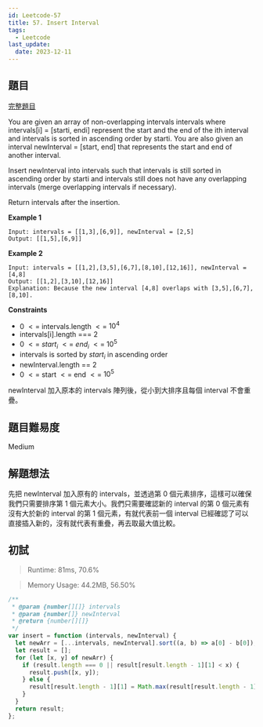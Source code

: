 ```yaml
---
id: Leetcode-57
title: 57. Insert Interval
tags:
  - Leetcode
last_update:
  date: 2023-12-11
---
```


## 題目

[完整題目](https://leetcode.com/problems/insert-interval/description/)

You are given an array of non-overlapping intervals intervals where intervals[i] = [starti, endi] represent the start and the end of the ith interval and intervals is sorted in ascending order by starti. You are also given an interval newInterval = [start, end] that represents the start and end of another interval.

Insert newInterval into intervals such that intervals is still sorted in ascending order by starti and intervals still does not have any overlapping intervals (merge overlapping intervals if necessary).

Return intervals after the insertion.

**Example 1**

```
Input: intervals = [[1,3],[6,9]], newInterval = [2,5]
Output: [[1,5],[6,9]]
```

**Example 2**

```
Input: intervals = [[1,2],[3,5],[6,7],[8,10],[12,16]], newInterval = [4,8]
Output: [[1,2],[3,10],[12,16]]
Explanation: Because the new interval [4,8] overlaps with [3,5],[6,7],[8,10].
```

**Constraints**

- 0 $<=$ intervals.length $<=$ $10^4$
- intervals[i].length === 2
- 0 $<=$ $start_i$ $<=$ $end_i$ $<=$ $10^5$
- intervals is sorted by $start_i$ in ascending order
- newInterval.length == 2
- 0 $<=$ start $<=$ end $<=$ $10^5$

newInterval 加入原本的 intervals 陣列後，從小到大排序且每個 interval 不會重疊。

## 題目難易度

Medium

## 解題想法

先把 newInterval 加入原有的 intervals，並透過第 0 個元素排序，這樣可以確保我們只需要排序第 1 個元素大小。我們只需要確認新的 interval 的第 0 個元素有沒有大於新的 interval 的第 1 個元素，有就代表前一個 interval 已經確認了可以直接插入新的，沒有就代表有重疊，再去取最大值比較。

## 初試

> Runtime: 81ms, 70.6%

> Memory Usage: 44.2MB, 56.50%

```javascript
/**
 * @param {number[][]} intervals
 * @param {number[]} newInterval
 * @return {number[][]}
 */
var insert = function (intervals, newInterval) {
  let newArr = [...intervals, newInterval].sort((a, b) => a[0] - b[0]);
  let result = [];
  for (let [x, y] of newArr) {
    if (result.length === 0 || result[result.length - 1][1] < x) {
      result.push([x, y]);
    } else {
      result[result.length - 1][1] = Math.max(result[result.length - 1][1], y);
    }
  }
  return result;
};
```

